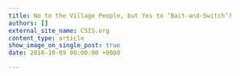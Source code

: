 ```yaml
---
title: No to the Village People, but Yes to ‘Bait-and-Switch’?
authors: []
external_site_name: CSIS.org
content_type: article
show_image_on_single_post: true
date: 2018-10-09 00:00:00 +0000

---
```

